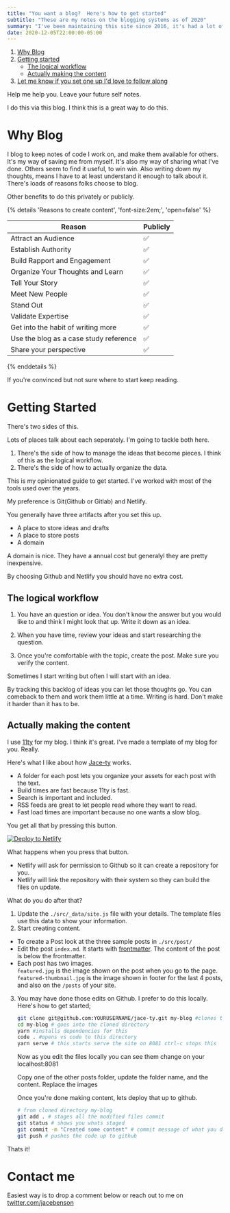 ```yaml
---
title: "You want a blog?  Here's how to get started"
subtitle: "These are my notes on the blogging systems as of 2020"
summary: "I've been maintaining this site since 2016, it's had a lot of iterations, learn from them"
date: 2020-12-05T22:00:00-05:00
---
```


1.  [Why Blog](#why-blog)
1.  [Getting started](#getting-started)
    - [The logical workflow](#the-logical-workflow)
    - [Actually making the content](#actually-making-the-content)
1.  [Let me know if you set one up I'd love to follow along](#contact-me)


Help me help you. Leave your future self notes.

I do this via this blog.  I think this is a great way to do this.  
<span><a name="why-blog"></a></span>

# Why Blog

I blog to keep notes of code I work on, and make them available for others.  It's my way of saving me from myself.  It's also my way of sharing what I've done.  Others seem to find it useful, to win win.  Also writing down my thoughts, means I have to at least understand it enough to talk about it.  There's loads of reasons folks choose to blog.  

Other benefits to do this privately or publicly.

{% details 'Reasons to create content', 'font-size:2em;', 'open=false' %}

| Reason                     | Publicly |
| ------------------------------------- | --- |
| Attract an Audience                    | ✅ |
| Establish Authority                    | ✅ |
| Build Rapport and Engagement           | ✅ |
| Organize Your Thoughts and Learn       | ✅ |
| Tell Your Story                        | ✅ |
| Meet New People                        | ✅ |
| Stand Out                              | ✅ |
| Validate Expertise                     | ✅ |
| Get into the habit of writing more     | ✅ |
| Use the blog as a case study reference | ✅ |
| Share your perspective                 | ✅ |

{% enddetails %}

If you're convinced but not sure where to start keep reading.
<span><a name="getting-started"></a></span>

# Getting Started

There's two sides of this.

Lots of places talk about each seperately.  I'm going to tackle both here.

1. There's the side of how to manage the ideas that become pieces.  I think of this as the logical workflow.
2. There's the side of how to actually organize the data.

This is my opinionated guide to get started.  I've worked with most of the tools used over the years.

My preference is Git(Github or Gitlab) and Netlify.

You generally have three artifacts after you set this up.

- A place to store ideas and drafts
- A place to store posts
- A domain

A domain is nice.  They have a annual cost but generalyl they are pretty inexpensive.

By choosing Github and Netlify you should have no extra cost.
<span><a name="the-logical-workflow"></a></span>

## The logical workflow

1.  You have an question or idea.  You don't know the answer but you would like to and think I might look that up.  Write it down as an idea.

1.  When you have time, review your ideas and start researching the question.  

1.  Once you're comfortable with the topic, create the post.  Make sure you verify the content.

Sometimes I start writing but often I will start with an idea.

By tracking this backlog of ideas you can let those thoughts go.  You can comeback to them and work them little at a time.  Writing is hard.  Don't make it harder than it has to be.
<span><a name="actually-making-the-content"></a></span>

## Actually making the content

I use [11ty](11ty.dev) for my blog.  I think it's great.  I've made a template of my blog for you.  Really.

Here's what I like about how [Jace-ty](https://github.com/jacebenson/jace-ty) works.

- A folder for each post lets you organize your assets for each post with the text.
- Build times are fast because 11ty is fast.
- Search is important and included.
- RSS feeds are great to let people read where they want to read.
- Fast load times are important because no one wants a slow blog.

You get all that by pressing this button.

[![Deploy to Netlify](https://www.netlify.com/img/deploy/button.svg)](https://app.netlify.com/start/deploy?repository=https://github.com/jacebenson/jace-ty)

What happens when you press that button.  

- Netlify will ask for permission to Github so it can create a repository for you.  
- Netlify will link the repository with their system so they can build the files on update.

What do you do after that?

1. Update the `./src/_data/site.js` file with your details.  The template files use this data to show your information.
2. Start creating content.
  - To create a Post look at the three sample posts in `./src/post/`
  - Edit the post `index.md`.  It starts with [frontmatter](https://www.11ty.dev/docs/data-frontmatter/).  The content of the post is below the frontmatter.
  - Each post has two images.  
    `featured.jpg` is the image shown on the post when you go to the page.
    `featured-thumbnail.jpg` is the image shown in footer for the last 4 posts, and also on the `/posts` of your site.
3. You may have done those edits on Github.  I prefer to do this locally.  Here's how to get started;
  
    ```bash
    git clone git@github.com:YOURUSERNAME/jace-ty.git my-blog #clones the code made from above
    cd my-blog # goes into the cloned directory
    yarn #installs dependencies for this
    code . #opens vs code to this directory
    yarn serve # this starts serve the site on 8081 ctrl-c stops this
    ```
    Now as you edit the files locally you can see them change on your localhost:8081

    Copy one of the other posts folder, update the folder name, and the content.  Replace the images

    Once you're done making content, lets deploy that up to github.

    ```bash
    # from cloned directory my-blog
    git add . # stages all the modified files commit
    git status # shows you whats staged
    git commit -m "Created some content" # commit message of what you did
    git push # pushes the code up to github
    ```
  
Thats it!

<span><a name="contact-me"></a></span>

# Contact me

Easiest way is to drop a comment below or reach out to me on [twitter.com/jacebenson](https://twitter.com/jacebenson)